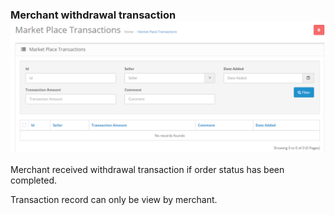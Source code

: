 ### **Merchant withdrawal transaction**![](/assets/Withdrawal.png)

Merchant received withdrawal transaction if order status has been completed.

Transaction record can only be view by merchant.




